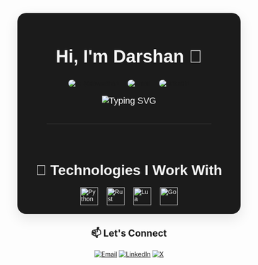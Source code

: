 
<div style="display: flex; flex-direction: column; align-items: center; font-family: 'Poppins', sans-serif; margin: 0 auto; padding: 20px; max-width: 800px; border-radius: 20px; background: #1b1b1b; color: #f5f5f5; box-shadow: 0 10px 30px rgba(0, 0, 0, 0.1);">


  <h1 style="font-size: 2.5rem; margin-bottom: 10px; font-weight: bold;">Hi, I'm Darshan 👋</h1>


  <div style="display: flex; justify-content: center; gap: 20px; margin: 20px 0;">
    <a href="https://x.com/dawwshan" style="text-decoration: none;">
      <img src="https://img.shields.io/badge/X-@dawwshan-1da1f2?style=flat&logo=x&logoColor=white" alt="X: @dawwshan" style="border-radius: 30px;" />
    </a>
    <a href="mailto:d.awarewdev263@gmail.com" style="text-decoration: none;">
      <img src="https://img.shields.io/badge/Email-Me-red?style=flat&logo=gmail&logoColor=white" alt="Email" style="border-radius: 30px;" />
    </a>
    <a href="https://www.linkedin.com/in/darshanaware/" style="text-decoration: none;">
      <img src="https://img.shields.io/badge/LinkedIn-Darshan-0a66c2?style=flat&logo=linkedin&logoColor=white" alt="LinkedIn" style="border-radius: 30px;" />
    </a>
  </div>

  <p style="font-size: 1.25rem; margin: 0; text-align: center;">
    <img src="https://readme-typing-svg.demolab.com?font=Poppins&size=20&duration=3000&pause=1000&color=00FFA6&center=true&width=435&lines=Developer+from+Mumbai+🌏;Tech+and+Innovation+Enthusiast;Always+Learning+and+Building" alt="Typing SVG" />
  </p>

  <hr style="width: 80%; border-top: 1px solid #333; margin: 40px 0;">

  <h2 style="font-size: 2rem; font-weight: bold; margin-bottom: 20px;">🔧 Technologies I Work With</h2>

  <div style="display: flex; flex-wrap: wrap; justify-content: center; gap: 20px;">
    <img src="https://img.icons8.com/color/48/000000/python.png" alt="Python" style="width: 40px;" />
    <img src="https://img.icons8.com/color/48/000000/rust.png" alt="Rust" style="width: 40px;" />
    <img src="https://img.icons8.com/color/48/000000/lua.png" alt="Lua" style="width: 40px;" />
    <img src="https://img.icons8.com/color/48/000000/golang.png" alt="Go" style="width: 40px;" />
    
  </div>

</div>

<h2 align="center">📫 Let's Connect</h2>
<p align="center">
  <a href="mailto:d.awarewdev263@gmail.com"><img src="https://img.shields.io/badge/Email-d.awarewdev263@gmail.com-red?style=for-the-badge&logo=gmail" alt="Email"></a>
  <a href="https://www.linkedin.com/in/darshanaware/"><img src="https://img.shields.io/badge/LinkedIn-Darshan-blue?style=for-the-badge&logo=linkedin" alt="LinkedIn"></a>
  <a href="https://x.com/dawwshan"><img src="https://img.shields.io/badge/X-@dawwshan-blue?style=for-the-badge&logo=x" alt="X"></a>
</p>

